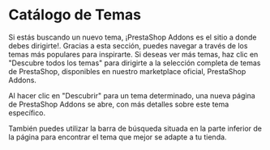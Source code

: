 # Catálogo de Temas

Si estás buscando un nuevo tema, ¡PrestaShop Addons es el sitio a donde debes dirigirte!. Gracias a esta sección, puedes navegar a través de los temas más populares para inspirarte. Si deseas ver más temas, haz clic en "Descubre todos los temas" para dirigirte a la selección completa de temas de PrestaShop, disponibles en nuestro marketplace oficial, PrestaShop Addons.

Al hacer clic en "Descubrir" para un tema determinado, una nueva página de PrestaShop Addons se abre, con más detalles sobre este tema específico.

También puedes utilizar la barra de búsqueda situada en la parte inferior de la página para encontrar el tema que mejor se adapte a tu tienda.

